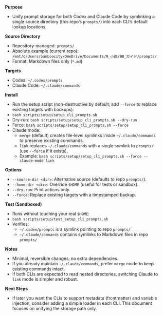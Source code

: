 **Purpose**
- Unify prompt storage for both Codex and Claude Code by symlinking a single source directory (this repo’s `prompts/`) into each CLI’s default lookup locations.

**Source Directory**
- Repository-managed: `prompts/`
- Absolute example (current repo): `/mnt/c/Users/bamboocity/OneDrive/Documents/9_小説/00_ガイド/prompts/`
- Format: Markdown files only (`*.md`)

**Targets**
- Codex: `~/.codex/prompts`
- Claude Code: `~/.claude/commands`

**Install**
- Run the setup script (non-destructive by default; add `--force` to replace existing targets with backups):
- `bash scripts/setup/setup_cli_prompts.sh`
- Dry-run: `bash scripts/setup/setup_cli_prompts.sh --dry-run`
- Force: `bash scripts/setup/setup_cli_prompts.sh --force`
- Claude mode:
  - `merge` (default) creates file-level symlinks inside `~/.claude/commands` to preserve existing commands.
  - `link` replaces `~/.claude/commands` with a single symlink to `prompts/` (use `--force` if it exists).
  - Example: `bash scripts/setup/setup_cli_prompts.sh --force --claude-mode link`

**Options**
- `--source-dir <dir>`: Alternative source (defaults to repo `prompts/`).
- `--home-dir <dir>`: Override `$HOME` (useful for tests or sandbox).
- `--dry-run`: Print actions only.
- `--force`: Replace existing targets with a timestamped backup.

**Test (Sandboxed)**
- Runs without touching your real `$HOME`:
- `bash scripts/setup/test_setup_cli_prompts.sh`
- Verifies:
  - `~/.codex/prompts` is a symlink pointing to repo `prompts/`
  - `~/.claude/commands` contains symlinks to Markdown files in repo `prompts/`

**Notes**
- Minimal, reversible changes; no extra dependencies.
- If you already maintain `~/.claude/commands`, prefer `merge` mode to keep existing commands intact.
- If both CLIs are expected to read nested directories, switching Claude to `link` mode is simpler and robust.

**Next Steps**
- If later you want the CLIs to support metadata (frontmatter) and variable injection, consider adding a simple loader in each CLI. This document focuses on unifying the storage path only.
